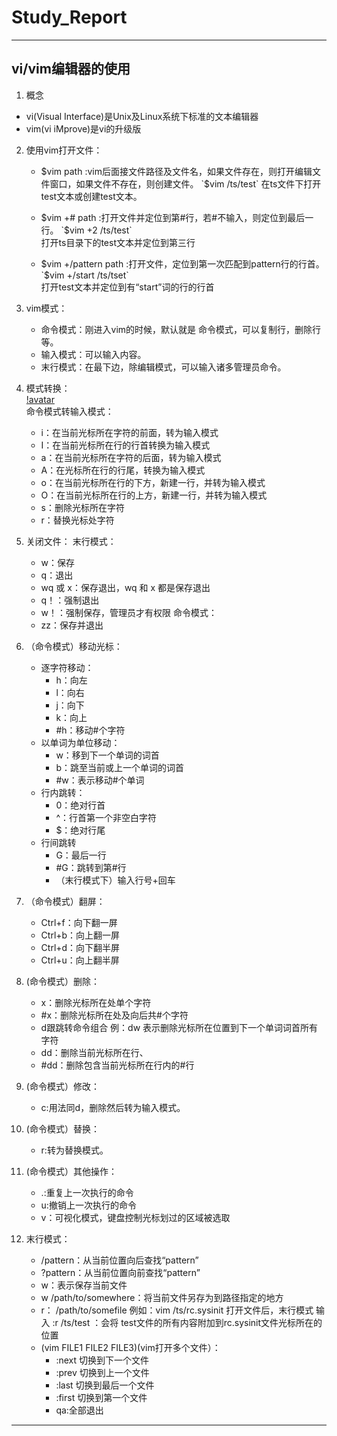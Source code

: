 # Study_Report
---

## vi/vim编辑器的使用
 1. 概念
  - vi(Visual Interface)是Unix及Linux系统下标准的文本编辑器
  - vim(vi iMprove)是vi的升级版
 2. 使用vim打开文件：
     - $vim path :vim后面接文件路径及文件名，如果文件存在，则打开编辑文件窗口，如果文件不存在，则创建文件。  
    `$vim /ts/test`
在ts文件下打开test文本或创建test文本。  

     - $vim +# path :打开文件并定位到第#行，若#不输入，则定位到最后一行。  
     `$vim +2 /ts/test`  
     打开ts目录下的test文本并定位到第三行
     
     - $vim +/pattern path :打开文件，定位到第一次匹配到pattern行的行首。
     `$vim +/start /ts/tset`  
     打开test文本并定位到有“start”词的行的行首  


 3. vim模式：
     - 命令模式：刚进入vim的时候，默认就是 命令模式，可以复制行，删除行等。
     - 输入模式：可以输入内容。
     - 末行模式：在最下边，除编辑模式，可以输入诸多管理员命令。

 4. 模式转换：  
    [!avatar](/stage1/image/模式转换.png)   
 命令模式转输入模式：  
      - i：在当前光标所在字符的前面，转为输入模式  
      - I：在当前光标所在行的行首转换为输入模式  
      - a：在当前光标所在字符的后面，转为输入模式  
      - A：在光标所在行的行尾，转换为输入模式  
      - o：在当前光标所在行的下方，新建一行，并转为输入模式  
      - O：在当前光标所在行的上方，新建一行，并转为输入模式  
      - s：删除光标所在字符  
      - r：替换光标处字符 
 5. 关闭文件：
    末行模式：
     - w：保存
     - q：退出
     - wq 或 x：保存退出，wq 和 x 都是保存退出
     - q！：强制退出
     - w！：强制保存，管理员才有权限
    命令模式：
     - zz：保存并退出

 6. （命令模式）移动光标：
     - 逐字符移动：
         - h：向左
         - l：向右
         - j：向下
         - k：向上
         - #h：移动#个字符
     - 以单词为单位移动：
         - w：移到下一个单词的词首
         - b：跳至当前或上一个单词的词首
         - #w：表示移动#个单词
     - 行内跳转：
         - 0：绝对行首
         - ^：行首第一个非空白字符
         - $：绝对行尾
     - 行间跳转
         - G：最后一行
         - #G：跳转到第#行
         - （末行模式下）输入行号+回车

 7. （命令模式）翻屏：
     - Ctrl+f：向下翻一屏
     - Ctrl+b：向上翻一屏
     - Ctrl+d：向下翻半屏
     - Ctrl+u：向上翻半屏　

 8. (命令模式）删除：
     - x：删除光标所在处单个字符
     - #x：删除光标所在处及向后共#个字符
     - d跟跳转命令组合 例：dw 表示删除光标所在位置到下一个单词词首所有字符
     - dd：删除当前光标所在行、
     - #dd：删除包含当前光标所在行内的#行

 9. (命令模式）修改：
     - c:用法同d，删除然后转为输入模式。

 10. (命令模式）替换：
     - r:转为替换模式。

 11. (命令模式）其他操作：
     - .:重复上一次执行的命令
     - u:撤销上一次执行的命令
     - v：可视化模式，键盘控制光标划过的区域被选取

 12. 末行模式：
     - /pattern：从当前位置向后查找“pattern”
     - ?pattern：从当前位置向前查找“pattern”
     - w：表示保存当前文件
     - w /path/to/somewhere：将当前文件另存为到路径指定的地方
     - r： /path/to/somefile  例如：vim /ts/rc.sysinit 打开文件后，末行模式 输入 :r /ts/test ：会将 test文件的所有内容附加到rc.sysinit文件光标所在的位置
     - (vim FILE1 FILE2 FILE3)(vim打开多个文件）：
         - :next 切换到下一个文件
         - :prev 切换到上一个文件
         - :last 切换到最后一个文件
         - :first 切换到第一个文件
         - qa:全部退出

---
